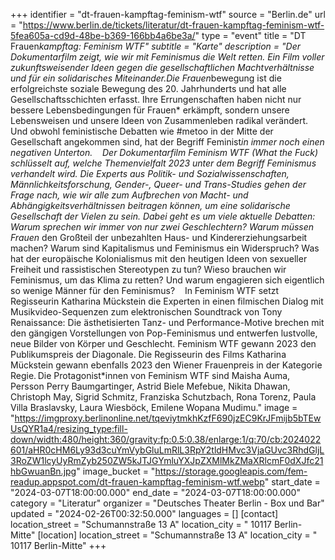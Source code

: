 +++
identifier = "dt-frauen-kampftag-feminism-wtf"
source = "Berlin.de"
url = "https://www.berlin.de/tickets/literatur/dt-frauen-kampftag-feminism-wtf-5fea605a-cd9d-48be-b369-166bb4a6be3a/"
type = "event"
title = "DT Frauen*kampftag: Feminism WTF"
subtitle = "Karte"
description = "Der Dokumentarfilm zeigt, wie wir mit Feminismus die Welt retten. Ein Film voller zukunftsweisender Ideen gegen die gesellschaftlichen Machtverhältnisse und für ein solidarisches Miteinander.Die Frauen*bewegung ist die erfolgreichste soziale Bewegung des 20. Jahrhunderts und hat alle Gesellschaftsschichten erfasst. Ihre Errungenschaften haben nicht nur bessere Lebensbedingungen für Frauen* erkämpft, sondern unsere Lebensweisen und unsere Ideen von Zusammenleben radikal verändert. Und obwohl feministische Debatten wie #metoo in der Mitte der Gesellschaft angekommen sind, hat der Begriff Feminist*in immer noch einen negativen Unterton.    Der Dokumentarfilm Feminism WTF (What the Fuck) schlüsselt auf, welche Themenvielfalt 2023 unter dem Begriff Feminismus verhandelt wird. Die Experts aus Politik- und Sozialwissenschaften, Männlichkeitsforschung, Gender-, Queer- und Trans-Studies gehen der Frage nach, wie wir alle zum Aufbrechen von Macht- und Abhängigkeitsverhältnissen beitragen können, um eine solidarische Gesellschaft der Vielen zu sein. Dabei geht es um viele aktuelle Debatten: Warum sprechen wir immer von nur zwei Geschlechtern? Warum müssen Frauen* den Großteil der unbezahlten Haus- und Kindererziehungsarbeit machen? Warum sind Kapitalismus und Feminismus ein Widerspruch? Was hat der europäische Kolonialismus mit den heutigen Ideen von sexueller Freiheit und rassistischen Stereotypen zu tun? Wieso brauchen wir Feminismus, um das Klima zu retten? Und warum engagieren sich eigentlich so wenige Männer für den Feminismus?    In Feminism WTF setzt Regisseurin Katharina Mückstein die Experten in einen filmischen Dialog mit Musikvideo-Sequenzen zum elektronischen Soundtrack von Tony Renaissance: Die ästhetisierten Tanz- und Performance-Motive brechen mit den gängigen Vorstellungen von Pop-Feminismus und entwerfen lustvolle, neue Bilder von Körper und Geschlecht. Feminism WTF gewann 2023 den Publikumspreis der Diagonale. Die Regisseurin des Films Katharina Mückstein gewann ebenfalls 2023 den Wiener Frauenpreis in der Kategorie Regie. Die Protagonist*innen von Feminism WTF sind Maisha Auma, Persson Perry Baumgartinger, Astrid Biele Mefebue, Nikita Dhawan, Christoph May, Sigrid Schmitz, Franziska Schutzbach, Rona Torenz, Paula Villa Braslavsky, Laura Wiesböck, Emilene Wopana Mudimu."
image = "https://imgproxy.berlinonline.net/tqeviytmkhKzfF690jzEC9KrJFmijb5bTEwUsQYR1a4/resizing_type:fill-down/width:480/height:360/gravity:fp:0.5:0.38/enlarge:1/q:70/cb:2024022601/aHR0cHM6Ly93d3cuYmVybGluLmRlL3RpY2tldHMvc3VjaGUvc3RhdGljL3RoZW1lcyUyRmZyb250ZW5kJTJGYmluYXJpZXMlMkZMaXRlcmF0dXJfc21hbGwuanBn.jpg"
image_bucket = "https://storage.googleapis.com/fem-readup.appspot.com/dt-frauen-kampftag-feminism-wtf.webp"
start_date = "2024-03-07T18:00:00.000"
end_date = "2024-03-07T18:00:00.000"
category = "Literatur"
organizer = "Deutsches Theater Berlin - Box und Bar"
updated = "2024-02-26T00:32:50.000"
languages = []
[contact]
location_street = "Schumannstraße 13 A"
location_city = " 10117 Berlin-Mitte"
[location]
location_street = "Schumannstraße 13 A"
location_city = " 10117 Berlin-Mitte"
+++